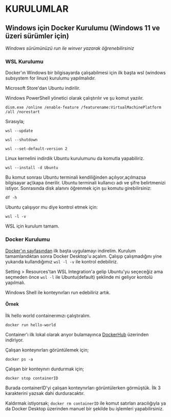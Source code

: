 # KURULUMLAR

## Windows için Docker Kurulumu (Windows 11 ve üzeri sürümler için)

*Windows sürümünüzü run ile winver yazarak öğrenebilirsiniz*


### WSL Kurulumu
Docker'ın Windows bir bilgisayarda çalışabilmesi için ilk başta wsl (windows subsystem for linux) kurulumu yapılmalıdır.

Microsoft Store'dan Ubuntu indirilir.

Windows PowerShell yönetici olarak çalıştırılır ve şu komut yazılır.

```
dism.exe /online /enable-feature /featurename:VirtualMachinePlatform /all /norestart
```

Sırasıyla;
```
wsl --update
```

```
wsl --shutdown
```

```
wsl --set-default-version 2
```

Linux kernelini indirdik Ubuntu kurulumunu da komutla yapabiliriz.
```
wsl --install -d Ubuntu
```
Bu komut sonrası Ubuntu terminali kendiliğinden açılıyor,açılmazsa bilgisayar aç\kapa önerilir. Ubuntu terminali kullanıcı adı ve şifre belirtmenizi istiyor. Sonrasında disk alanını öğrenmek için şu komutu girebilirsiniz:
```
df -h
```
Ubuntu çalışıyor mu diye kontrol etmek için:
```
wsl -l -v
```
WSL için kurulum tamam.

### Docker Kurulumu

[Docker'ın sayfasından](https://www.docker.com/products/docker-desktop) ilk başta uygulamayı indirelim. Kurulum tamamlandıktan sonra Docker Desktop'u açalım. Çalışıp çalışmadığını yine yukarıda kullandığımız ```wsl -l -v``` ile kontrol edebiliriz.

Setting > Resources'tan WSL Integration'a gelip Ubuntu'yu seçeceğiz ama seçmeden önce ```wsl -l``` ile Ubuntu(default) şeklinde mi geliyor kontolü yapılmalı.

Windows Shell ile konteynırları run edebiliriz artık.

#### Örnek

İlk hello world containerımızı çalıştıralım.

```docker run hello-world```

Container'ı ilk lokal olarak arıyor bulamayınca [DockerHub](https://hub.docker.com/search?type=image) üzerinden indiriyor.

Çalışan konteynırları görüntülemek için;
```
docker ps -a
```
Çalışan bir konteynırı durdurmak için;
```
docker stop containerID
```
Burada containerID'yi çalışan konteynırları görüntülerken görmüştük. İlk 3 karakterini yazsak dahi durduracaktır.

Kaldırmak istiyorsak;
```docker rm containerID``` ile komut satırları aracılığıyla ya da Docker Desktop üzerinden manuel bir şekilde bu işlemleri yapabilirsiniz.




